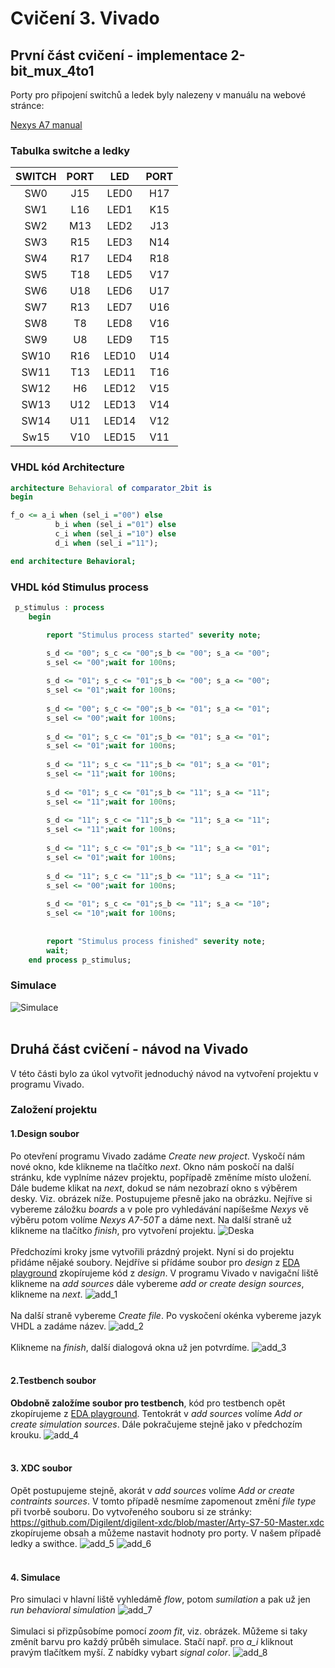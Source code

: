 # Cvičení 3. Vivado

## První část cvičení - implementace 2-bit_mux_4to1

Porty pro připojení switchů a ledek byly nalezeny v manuálu na webové stránce:

[Nexys A7 manual](https://reference.digilentinc.com/reference/programmable-logic/nexys-a7/reference-manual) 

### Tabulka switche a ledky

| **SWITCH** | **PORT** | **LED** | **PORT** |
| :-: | :-: | :-: | :-: |		     
| SW0 | J15 | LED0 | H17 |		     
| SW1 | L16 | LED1 | K15 |		     
| SW2 | M13 | LED2 | J13 |	            			
| SW3 | R15 | LED3 | N14 |		 
| SW4 | R17 | LED4 | R18 |		     
| SW5 | T18 | LED5 | V17 |	             
| SW6 | U18 | LED6 | U17 |	             
| SW7 | R13 | LED7 | U16 |
| SW8 | T8 | LED8 | V16 |
| SW9 | U8 | LED9 | T15 |
| SW10 | R16 | LED10 | U14 |
| SW11 | T13 | LED11 | T16 |
| SW12 | H6 | LED12 | V15 |
| SW13 | U12 | LED13 | V14 |
| SW14 | U11 | LED14 | V12 |
| Sw15 | V10 | LED15 | V11 |

### VHDL kód Architecture
```vhdl
architecture Behavioral of comparator_2bit is
begin

f_o <= a_i when (sel_i ="00") else
          b_i when (sel_i ="01") else
          c_i when (sel_i ="10") else
          d_i when (sel_i ="11");

end architecture Behavioral;
```
### VHDL kód Stimulus process
```vhdl
 p_stimulus : process
    begin

        report "Stimulus process started" severity note;

        s_d <= "00"; s_c <= "00";s_b <= "00"; s_a <= "00";
        s_sel <= "00";wait for 100ns;
        
        s_d <= "01"; s_c <= "01";s_b <= "00"; s_a <= "00";
        s_sel <= "01";wait for 100ns;
        
        s_d <= "00"; s_c <= "00";s_b <= "01"; s_a <= "01";
        s_sel <= "00";wait for 100ns;
        
        s_d <= "01"; s_c <= "01";s_b <= "01"; s_a <= "01";
        s_sel <= "01";wait for 100ns;
        
        s_d <= "11"; s_c <= "11";s_b <= "01"; s_a <= "01";
        s_sel <= "11";wait for 100ns;
        
        s_d <= "01"; s_c <= "01";s_b <= "11"; s_a <= "11";
        s_sel <= "11";wait for 100ns;
        
        s_d <= "11"; s_c <= "11";s_b <= "11"; s_a <= "11";
        s_sel <= "11";wait for 100ns;
        
        s_d <= "11"; s_c <= "01";s_b <= "11"; s_a <= "01";
        s_sel <= "01";wait for 100ns;
        
        s_d <= "11"; s_c <= "11";s_b <= "11"; s_a <= "11";
        s_sel <= "00";wait for 100ns;
        
        s_d <= "01"; s_c <= "01";s_b <= "11"; s_a <= "10";
        s_sel <= "10";wait for 100ns;
        
        
        report "Stimulus process finished" severity note;
        wait;
    end process p_stimulus;
```
### Simulace
![Simulace](./images/simulace.PNG)
<br/>
<br/>
## Druhá část cvičení - návod na Vivado
V této části bylo za úkol vytvořit jednoduchý návod na vytvoření projektu v programu Vivado. 
### Založení projektu
#### 1.Design soubor
Po otevření programu Vivado zadáme *Create new project*. Vyskočí nám nové okno, kde klikneme na tlačítko *next*. Okno nám poskočí na další stránku, kde vyplníme název projektu, popřípadě změníme místo uložení. Dále budeme klikat na *next*, dokud se nám nezobrazí okno s výběrem desky. Viz. obrázek níže.
Postupujeme přesně jako na obrázku. Nejříve si vybereme záložku *boards* a v pole pro vyhledávání napíšešme *Nexys* vě výběru potom volíme *Nexys A7-50T* a dáme next. Na další straně už klikneme na tlačítko *finish*, pro vytvoření projektu.
![Deska](./images/deska.PNG)
<br/>
<br/>
Předchozími kroky jsme vytvořili prázdný projekt. Nyní si do projektu přidáme nějaké soubory. Nejdříve si přídáme soubor pro *design* z [EDA playground](https://www.edaplayground.com/x/uCyF) zkopírujeme kód z *design*. V programu Vivado v navigační liště klikneme na *add sources* dále vybereme *add or create design sources*, klikneme na *next*.
![add_1](./images/add_1.PNG)
<br/>
<br/>
Na další straně vybereme *Create file*. Po vyskočení okénka vybereme jazyk VHDL a zadáme název.
![add_2](./images/add_2.PNG)
<br/>
<br/>
Klikneme na *finish*, další dialogová okna už jen potvrdíme.
![add_3](./images/add_3.PNG)
<br/>
<br/>
#### 2.Testbench soubor
**Obdobně založíme soubor pro testbench**, kód pro testbench opět zkopírujeme z [EDA playground](https://www.edaplayground.com/x/uCyF). Tentokrát v *add sources* volíme *Add or create simulation sources*. Dále pokračujeme stejně jako v předchozím krouku.
![add_4](./images/add_4.PNG)
<br/>
<br/>
#### 3. XDC soubor
Opět postupujeme stejně, akorát v *add sources* volíme *Add or create contraints sources*. V tomto případě nesmíme zapomenout změní *file type* při tvorbě souboru. Do vytvořeného souboru si ze stránky: https://github.com/Digilent/digilent-xdc/blob/master/Arty-S7-50-Master.xdc zkopírujeme obsah a můžeme nastavit hodnoty pro porty. V našem případě ledky a swithce.
![add_5](./images/add_5.PNG)
![add_6](./images/add_6.PNG)
<br/>
<br/>
#### 4. Simulace
Pro simulaci v hlavní liště vyhledámě *flow*, potom *sumilation* a pak už jen *run behavioral simulation*
![add_7](./images/add_7.PNG)
<br/>
<br/>
Simulaci si přizpůsobíme pomocí *zoom fit*, viz. obrázek. Můžeme si taky změnít barvu pro každý průběh simulace. Stačí např. pro *a_i* kliknout pravým tlačítkem myší. Z nabídky vybart *signal color*.
![add_8](./images/add_8.png)


